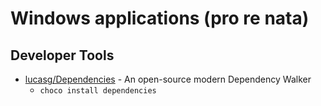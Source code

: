 Windows applications (pro re nata)
==================================

Developer Tools
---------------

* [lucasg/Dependencies](https://github.com/lucasg/Dependencies) - An open-source modern Dependency Walker
  * `choco install dependencies`
